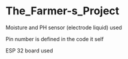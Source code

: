 # The_Farmer-s_Project
Moisture and PH sensor (electrode liquid) used 

Pin number is defined in the code it self

ESP 32 board used
